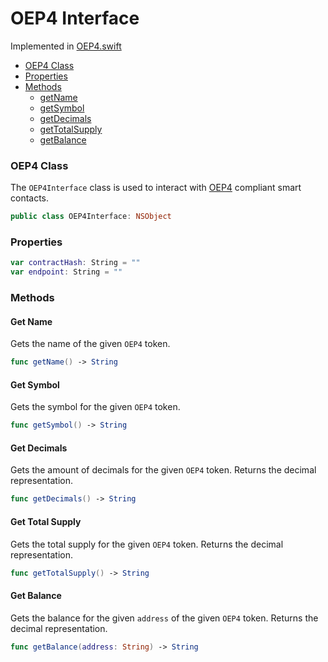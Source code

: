 # OEP4 Interface

Implemented in [OEP4.swift](https://github.com/Ryucoin/neovm-utils/blob/master/neovmUtils/Classes/OEP4.swift)

- [OEP4 Class](#oep4-class)
- [Properties](#properties)
- [Methods](#methods)
  - [getName](#get-name)
  - [getSymbol](#get-symbol)
  - [getDecimals](#get-decimals)
  - [getTotalSupply](#get-total-supply)
  - [getBalance](#get-balance)

### OEP4 Class

The `OEP4Interface` class is used to interact with [OEP4](https://github.com/ontio/OEPs/blob/master/OEPS/OEP-4.mediawiki) compliant smart contacts.

``` swift
public class OEP4Interface: NSObject
```

### Properties

``` swift
var contractHash: String = ""
var endpoint: String = ""
```

### Methods

#### Get Name

Gets the name of the given `OEP4` token.

``` swift
func getName() -> String
```

#### Get Symbol

Gets the symbol for the given `OEP4` token.

``` swift
func getSymbol() -> String
```

#### Get Decimals

Gets the amount of decimals for the given `OEP4` token. Returns the decimal representation.

``` swift
func getDecimals() -> String
```

#### Get Total Supply

Gets the total supply for the given `OEP4` token. Returns the decimal representation.

``` swift
func getTotalSupply() -> String
```

#### Get Balance

Gets the balance for the given `address` of the given `OEP4` token. Returns the decimal representation.

``` swift
func getBalance(address: String) -> String
```
